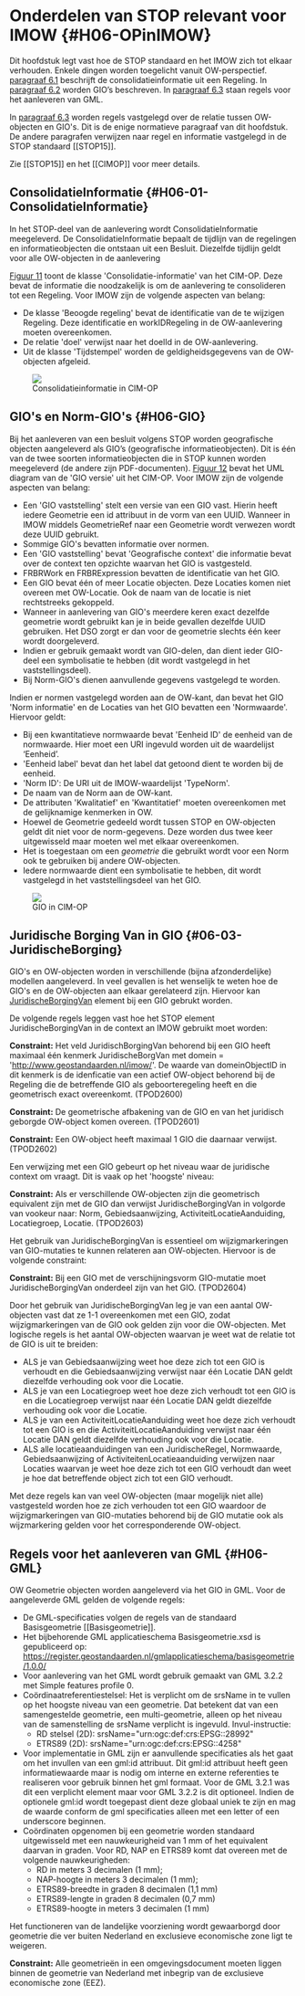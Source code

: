 # Onderdelen van STOP relevant voor IMOW {#H06-OPinIMOW}

Dit hoofdstuk legt vast hoe de STOP standaard en het IMOW zich tot elkaar verhouden. Enkele
dingen worden toegelicht vanuit OW-perspectief. [paragraaf 6.1](#H06-01-ConsolidatieInformatie)
beschrijft de consolidatieinformatie uit een
Regeling. In [paragraaf 6.2](#H06-02-GIO) worden GIO’s beschreven. 
In [paragraaf 6.3](#H06-04-GML) staan regels voor het aanleveren van GML.

In [paragraaf 6.3](#06-03-JuridischeBorging) worden regels vastgelegd over
de relatie tussen OW-objecten en GIO's. Dit is de enige normatieve paragraaf
van dit hoofdstuk. De andere paragrafen verwijzen naar regel en informatie
vastgelegd in de STOP standaard [[STOP15]].

Zie [[STOP15]] en het [[CIMOP]] voor meer details.

## ConsolidatieInformatie {#H06-01-ConsolidatieInformatie}

In het STOP-deel van de aanlevering wordt ConsolidatieInformatie meegeleverd.
De ConsolidatieInformatie bepaalt de tijdlijn van de regelingen en
informatieobjecten die ontstaan uit een Besluit. Diezelfde tijdlijn geldt voor
alle OW-objecten in de aanlevering

[Figuur 11](#fig-cim-op-consolidatie) toont de klasse 'Consolidatie-informatie' van het CIM-OP. Deze
bevat de informatie die noodzakelijk is om de aanlevering te consolideren tot
een Regeling. Voor IMOW zijn de volgende aspecten van belang:

- De klasse 'Beoogde regeling' bevat de identificatie van de te wijzigen Regeling.
  Deze identificatie en workIDRegeling in de OW-aanlevering moeten overeenkomen.
- De relatie 'doel' verwijst naar het doelId in de OW-aanlevering.
- Uit de  klasse 'Tijdstempel' worden de geldigheidsgegevens van de OW-objecten afgeleid.

<figure id="fig-cim-op-consolidatie">
    <img src='media/cim-op-consolidatie.png' />
    <figcaption>Consolidatieinformatie in CIM-OP</figcaption>
</figure>

## GIO's en Norm-GIO's {#H06-GIO}

Bij het aanleveren van een besluit volgens STOP worden
geografische objecten aangeleverd als GIO’s (geografische informatieobjecten).
Dit is één van de twee soorten informatieobjecten die in STOP kunnen worden
meegeleverd (de andere zijn PDF-documenten). [Figuur 12](#cim-op-gio) bevat het UML diagram 
van de 'GIO versie' uit het CIM-OP. Voor IMOW zijn de volgende aspecten van belang:

- Een 'GIO vaststelling' stelt een versie van een GIO vast. Hierin heeft iedere
Geometrie een id attribuut in de vorm van een UUID. Wanneer in IMOW middels
GeometrieRef naar een Geometrie wordt verwezen wordt deze UUID gebruikt.
- Sommige GIO's bevatten informatie over normen.
- Een 'GIO vaststelling' bevat 'Geografische context' die informatie bevat over
  de context ten opzichte waarvan het GIO is vastgesteld.
- FRBRWork en FRBRExpression bevatten de identificatie van het GIO.
- Een GIO bevat één of meer Locatie objecten. Deze Locaties komen niet overeen
  met OW-Locatie. Ook de naam van de locatie is niet rechtstreeks gekoppeld.
- Wanneer in aanlevering van GIO's meerdere keren exact dezelfde geometrie wordt gebruikt
  kan je in beide gevallen dezelfde UUID gebruiken. Het DSO zorgt er dan voor de
  geometrie slechts één keer wordt doorgeleverd.
- Indien er gebruik gemaakt wordt van GIO-delen, dan dient ieder GIO-deel
 een symbolisatie te hebben (dit wordt vastgelegd in het vaststellingsdeel).
- Bij Norm-GIO's dienen aanvullende gegevens vastgelegd te worden.

Indien er normen vastgelegd worden aan de OW-kant, dan bevat het
GIO 'Norm informatie' en de Locaties van het GIO bevatten
een 'Normwaarde'. Hiervoor geldt:

- Bij een kwantitatieve normwaarde bevat 'Eenheid ID' de eenheid van de normwaarde.
  Hier moet een URI ingevuld worden uit de waardelijst ‘Eenheid’.
- 'Eenheid label' bevat dan het label dat getoond dient te worden bij de eenheid.
- 'Norm ID': De URI uit de IMOW-waardelijst 'TypeNorm'.
- De naam van de Norm aan de OW-kant.
- De attributen 'Kwalitatief' en 'Kwantitatief' moeten overeenkomen met de
  gelijknamige kenmerken in OW.
- Hoewel de Geometrie gedeeld wordt tussen STOP en OW-objecten geldt dit
  niet voor de norm-gegevens. Deze worden dus twee keer uitgewisseld maar
  moeten wel met elkaar overeenkomen.
- Het is toegestaan om een _geometrie_ die gebruikt wordt voor een Norm ook te 
  gebruiken bij andere OW-objecten.
- Iedere normwaarde dient een symbolisatie te hebben, dit wordt vastgelegd
  in het vaststellingsdeel van het GIO.

<figure id="fig-cim-op-gio">
    <img src='media/cim-op-gio.png'></img>
    <figcaption>GIO in CIM-OP</figcaption>
</figure>

## Juridische Borging Van in GIO {#06-03-JuridischeBorging}

GIO's en OW-objecten worden in verschillende (bijna afzonderdelijke) modellen
aangeleverd. In veel gevallen is het wenselijk te weten hoe de GIO's en de OW-objecten aan elkaar gerelateerd zijn. Hiervoor kan [JuridischeBorgingVan](https://koop.gitlab.io/stop/standaard/1.4.0-ic/gio-juridische-borging.html) element bij een GIO gebrukt worden.

De volgende regels leggen vast hoe het STOP element JuridischeBorgingVan in de context an IMOW gebruikt moet worden:

**Constraint:** Het veld JuridischBorgingVan behorend bij een GIO heeft maximaal
één kenmerk JuridischeBorgVan met domein = 'http://www.geostandaarden.nl/imow/'.
De waarde van domeinObjectID in dit kenmerk is de idenficatie van een actief OW-object behorend
bij de Regeling die de betreffende GIO als geboorteregeling heeft en die geometrisch
exact overeenkomt. (TPOD2600)

**Constraint:** De geometrische afbakening van de GIO en van het juridisch geborgde OW-object komen overeen. (TPOD2601)

**Constraint:** Een OW-object heeft maximaal 1 GIO die daarnaar verwijst. (TPOD2602)

Een verwijzing met een GIO gebeurt op het niveau waar de juridische context
om vraagt. Dit is vaak op het 'hoogste' niveau:

**Constraint:** Als er verschillende OW-objecten zijn die geometrisch equivalent
zijn met de GIO dan verwijst JuridischeBorgingVan in volgorde van vookeur
naar: Norm, Gebiedsaanwijzing, ActiviteitLocatieAanduiding, Locatiegroep, Locatie. (TPOD2603)

Het gebruik van JuridischeBorgingVan is essentieel om wijzigmarkeringen van GIO-mutaties te kunnen relateren aan OW-objecten. Hiervoor is de volgende constraint:

**Constraint:** Bij een GIO met de verschijningsvorm GIO-mutatie moet JuridischeBorgingVan onderdeel zijn van het GIO. (TPOD2604)

Door het gebruik van JuridischeBorgingVan leg je van een aantal OW-objecten vast dat ze 1-1 overeenkomen met  een GIO, zodat wijzigmarkeringen van de GIO ook gelden zijn voor die OW-objecten. Met logische regels is het aantal OW-objecten waarvan je weet wat de relatie tot de GIO is uit te breiden:

- ALS je van Gebiedsaanwijzing weet hoe deze zich tot een GIO is verhoudt en die Gebiedsaanwijzing verwijst naar één Locatie DAN geldt diezelfde verhouding ook voor die Locatie.
- ALS je van een Locatiegroep weet hoe deze zich verhoudt tot een GIO is en die Locatiegroep verwijst naar één Locatie DAN geldt diezelfde verhouding ook voor die Locatie.
- ALS je van een ActiviteitLocatieAanduiding weet hoe deze zich verhoudt tot een GIO is en die ActiviteitLocatieAanduiding verwijst naar één Locatie DAN geldt diezelfde verhouding ook voor die Locatie.
- ALS alle locatieaanduidingen van een JuridischeRegel, Normwaarde, Gebiedsaanwijzing of ActiviteitenLocatieaanduiding verwijzen naar Locaties waarvan je weet hoe deze zich tot een GIO verhoudt dan weet je hoe dat betreffende object zich tot een GIO verhoudt.

Met deze regels kan van veel OW-objecten (maar mogelijk niet alle) vastgesteld worden hoe ze zich verhouden tot een GIO waardoor de wijzigmarkeringen van GIO-mutaties behorend bij de GIO mutatie ook als wijzmarkering gelden voor het corresponderende OW-object.

## Regels voor het aanleveren van GML {#H06-GML}

OW Geometrie objecten worden aangeleverd via het GIO in GML. Voor de
aangeleverde GML gelden de volgende regels:

- De GML-specificaties volgen de regels van de standaard Basisgeometrie [[Basisgeometrie]].
- Het bijbehorende GML applicatieschema Basisgeometrie.xsd is gepubliceerd op:
<https://register.geostandaarden.nl/gmlapplicatieschema/basisgeometrie/1.0.0/>
- Voor aanlevering van het GML wordt gebruik gemaakt van GML 3.2.2 met
Simple features profile 0.
- Coördinaatreferentiestelsel: Het is verplicht om de srsName in te vullen
op het hoogste niveau van een geometrie. Dat betekent dat van een samengestelde
geometrie, een multi-geometrie, alleen op het niveau van de samenstelling de
srsName verplicht is ingevuld. Invul-instructie:
    - RD stelsel (2D): srsName="urn:ogc:def:crs:EPSG::28992"
    - ETRS89 (2D): srsName="urn:ogc:def:crs:EPSG::4258"
- Voor implementatie in GML zijn er aanvullende specificaties als
het gaat om het invullen van een gml:id attribuut. Dit gml:id attribuut heeft
geen informatiewaarde maar is nodig om interne en externe referenties te
realiseren voor gebruik binnen het gml formaat. Voor de GML 3.2.1 was dit een
verplicht element maar voor GML 3.2.2 is dit optioneel. Indien de optionele gml:id
wordt toegepast dient deze globaal uniek te zijn en
mag de waarde conform de gml specificaties alleen met een letter of een
underscore beginnen.
- Coördinaten opgenomen bij een geometrie
worden standaard uitgewisseld met een nauwkeurigheid van 1 mm of het
equivalent daarvan in graden. Voor RD, NAP en ETRS89 komt dat overeen met de
volgende nauwkeurigheden:
    - RD in meters 3 decimalen (1 mm);
    - NAP-hoogte in meters 3 decimalen (1 mm);
    - ETRS89-breedte in graden 8 decimalen (1,1 mm)
    - ETRS89-lengte in graden 8 decimalen (0,7 mm)
    - ETRS89-hoogte in meters 3 decimalen (1 mm)

Het functioneren van de landelijke voorziening wordt gewaarborgd door geometrie
die ver buiten Nederland en exclusieve economische zone ligt te weigeren.

**Constraint:** Alle geometrieën in een omgevingsdocument moeten liggen binnen
de geometrie van Nederland met inbegrip van de exclusieve economische zone (EEZ).

